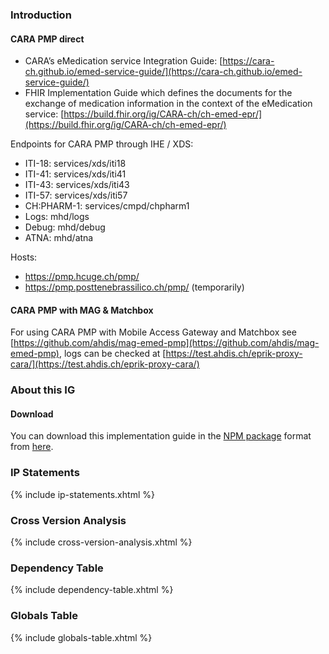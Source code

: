 ### Introduction

#### CARA PMP direct
* CARA’s eMedication service Integration Guide: [https://cara-ch.github.io/emed-service-guide/](https://cara-ch.github.io/emed-service-guide/)   
* FHIR Implementation Guide which defines the documents for the exchange of medication information in the context of the eMedication service: [https://build.fhir.org/ig/CARA-ch/ch-emed-epr/](https://build.fhir.org/ig/CARA-ch/ch-emed-epr/)

Endpoints for CARA PMP through IHE / XDS:

- ITI-18: services/xds/iti18
- ITI-41: services/xds/iti41
- ITI-43: services/xds/iti43
- ITI-57: services/xds/iti57
- CH:PHARM-1: services/cmpd/chpharm1
- Logs: mhd/logs
- Debug: mhd/debug
- ATNA: mhd/atna

Hosts:
- https://pmp.hcuge.ch/pmp/
- https://pmp.posttenebrassilico.ch/pmp/ (temporarily)


#### CARA PMP with MAG & Matchbox
For using CARA PMP with Mobile Access Gateway and Matchbox see [https://github.com/ahdis/mag-emed-pmp](https://github.com/ahdis/mag-emed-pmp), logs can be checked at [https://test.ahdis.ch/eprik-proxy-cara/](https://test.ahdis.ch/eprik-proxy-cara/)




### About this IG
#### Download
You can download this implementation guide in the [NPM package](https://confluence.hl7.org/display/FHIR/NPM+Package+Specification) format from [here](package.tgz).


### IP Statements

{% include ip-statements.xhtml %}

### Cross Version Analysis

{% include cross-version-analysis.xhtml %}

### Dependency Table

{% include dependency-table.xhtml %}

### Globals Table

{% include globals-table.xhtml %}